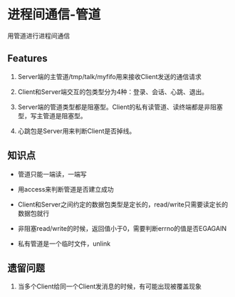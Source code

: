 # 进程间通信-管道

用管道进行进程间通信

## Features

1. Server端的主管道/tmp/talk/myfifo用来接收Client发送的通信请求

2. Client和Server端交互的包类型分为4种：登录、会话、心跳、退出。

3. Server端的管道类型都是阻塞型。Client的私有读管道、读终端都是非阻塞型，写主管道是阻塞型。

4. 心跳包是Server用来判断Client是否掉线。

## 知识点

- 管道只能一端读，一端写

- 用access来判断管道是否建立成功

- Client和Server之间约定的数据包类型是定长的，read/write只需要读定长的数据包就行

- 非阻塞read/write的时候，返回值小于0，需要判断errno的值是否EGAGAIN

- 私有管道是一个临时文件，unlink

## 遗留问题

1. 当多个Client给同一个Client发消息的时候，有可能出现被覆盖现象


